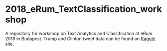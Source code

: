 # 2018_eRum_TextClassification_workshop

A repository for workshop on Text Analytics and Classification at eRum 2018 in Budapest. 
Trump and Clinton tweet data can be found on [Kaggle](https://www.kaggle.com/benhamner/clinton-trump-tweets/data#) site.
